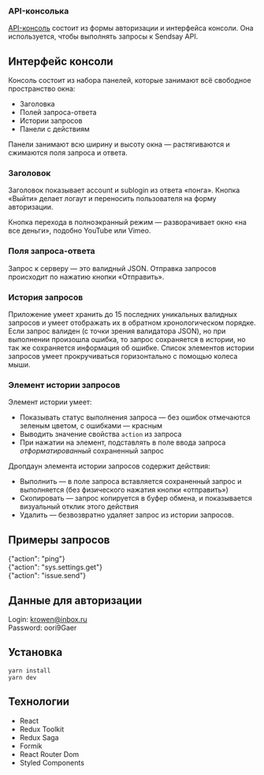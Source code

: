 ### API-консолька   

[API-консоль](https://boiling-badlands-88933.herokuapp.com) состоит из формы авторизации и интерфейса консоли. Она используется, чтобы выполнять запросы к Sendsay API.   

## Интерфейс консоли   

Консоль состоит из набора панелей, которые занимают всё свободное пространство окна:   
   
- Заголовка   
- Полей запроса-ответа   
- Истории запросов   
- Панели с действиям   
   
Панели занимают всю ширину и высоту окна — растягиваются и сжимаются поля запроса и ответа.   

### Заголовок   

Заголовок показывает account и sublogin из ответа «понга». Кнопка «Выйти» делает логаут и переносить пользователя на форму авторизации.
   
Кнопка перехода в полноэкранный режим — разворачивает окно «на все деньги», подобно YouTube или Vimeo.   

### Поля запроса-ответа   

Запрос к серверу — это валидный JSON. Отправка запросов происходит по нажатию кнопки «Отправить».   

### История запросов   

Приложение умеет хранить до 15 последних уникальных валидных запросов и умеет отображать их в обратном хронологическом порядке. Если запрос валиден (с точки зрения валидатора JSON), но при выполнении произошла ошибка, то запрос сохраняется в истории, но так же сохраняется информация об ошибке. Список элементов истории запросов умеет прокручиваться горизонтально с помощью колеса мыши.   

### Элемент истории запросов

Элемент истории умеет:   
   
- Показывать статус выполнения запроса — без ошибок отмечаются зеленым цветом, с ошибками — красным   
- Выводить значение свойства `action` из запроса    
- При нажатии на элемент, подставлять в поле ввода запроса *отформатированный* сохраненный запрос   
   
Дропдаун элемента истории запросов содержит действия:   

- Выполнить — в поле запроса вставляется сохраненный запрос и выполняется (без физического нажатия кнопки «отправить»)   
- Скопировать — запрос копируется в буфер обмена, и показывается визуальный отклик этого действия   
- Удалить — безвозвратно удаляет запрос из истории запросов.   
## Примеры запросов   
   
{"action": "ping"}   
{"action": "sys.settings.get"}   
{"action": "issue.send"}
## Данные для авторизации   
   
Login: krowen@inbox.ru   
Password: oori9Gaer 

## Установка   

`yarn install`   
`yarn dev`   

## Технологии   

* React   
* Redux Toolkit   
* Redux Saga
* Formik   
* React Router Dom   
* Styled Components 
